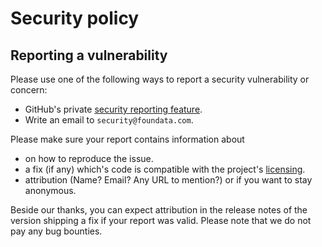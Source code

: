 # Security policy

## Reporting a vulnerability

Please use one of the following ways to report a security vulnerability or concern:

* GitHub's private [security reporting feature](https://github.com/foundata/proxmox-pve-backup-usb/security/advisories/new).
* Write an email to `security@foundata.com`.

Please make sure your report contains information about

* on how to reproduce the issue.
* a fix (if any) which's code is compatible with the project's [licensing](./.reuse/dep5).
* attribution (Name? Email? Any URL to mention?) or if you want to stay anonymous.

Beside our thanks, you can expect attribution in the release notes of the version shipping a fix if your report was valid. Please note that we do not pay any bug bounties.
